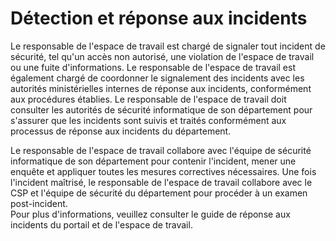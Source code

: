 # Détection et réponse aux incidents 

Le responsable de l'espace de travail est chargé de signaler tout incident de sécurité, tel qu'un accès non autorisé, une violation de l'espace de travail ou une fuite d'informations. Le responsable de l'espace de travail est également chargé de coordonner le signalement des incidents avec les autorités ministérielles internes de réponse aux incidents, conformément aux procédures établies. Le responsable de l'espace de travail doit consulter les autorités de sécurité informatique de son département pour s'assurer que les incidents sont suivis et traités conformément aux processus de réponse aux incidents du département. 

Le responsable de l'espace de travail collabore avec l'équipe de sécurité informatique de son département pour contenir l'incident, mener une enquête et appliquer toutes les mesures correctives nécessaires. Une fois l'incident maîtrisé, le responsable de l'espace de travail collabore avec le CSP et l'équipe de sécurité du département pour procéder à un examen post-incident.  
Pour plus d'informations, veuillez consulter le guide de réponse aux incidents du portail et de l'espace de travail.  